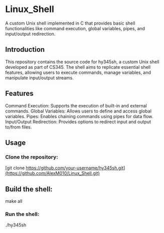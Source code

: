 # Linux_Shell
A custom Unix shell implemented in C that provides basic shell functionalities like command execution, global variables, pipes, and input/output redirection.
## Introduction
This repository contains the source code for hy345sh, a custom Unix shell developed as part of CS345. The shell aims to replicate essential shell features, allowing users to execute commands, manage variables, and manipulate input/output streams.

## Features
Command Execution: Supports the execution of built-in and external commands.
Global Variables: Allows users to define and access global variables.
Pipes: Enables chaining commands using pipes for data flow.
Input/Output Redirection: Provides options to redirect input and output to/from files.
## Usage
### Clone the repository:
[git clone https://github.com/your-username/hy345sh.git](https://github.com/AlexM010/Linux_Shell.git)

## Build the shell:
make all

### Run the shell:
./hy345sh
